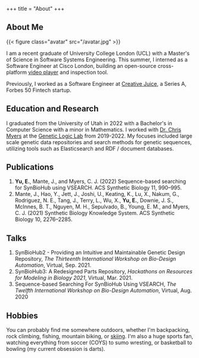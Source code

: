 +++
title = "About"
+++

## About Me

{{< figure class="avatar" src="/avatar.jpg" >}}

I am a recent graduate of University College London (UCL) with a Master's of Science in Software Systems Engineering. This summer, I interned as a Software Engineer at Cisco London, building an open-source cross-platform [video player](https://github.com/LumaFoundry/YUViz) and inspection tool.

Previously, I worked as a Software Engineer at [Creative Juice](https://www.linkedin.com/company/getcreativejuice/), a Series A, Forbes 50 Fintech startup. 

## Education and Research

I graduated from the University of Utah in 2022 with a Bachelor's in Computer Science with a minor in Mathematics. I worked with [Dr. Chris Myers](https://www.colorado.edu/ecee/chris-myers) at the [Genetic Logic Lab](http://geneticlogiclab.org/) from 2019-2022. My focuses included large scale genetic data repositories and search methods for genetic sequences, utilizing tools such as Elasticsearch and RDF / document databases.

## Publications
1. **Yu, E.**, Mante, J., and Myers, C. J. (2022) Sequence-based searching for SynBioHub using VSEARCH. ACS Synthetic Biology 11, 990–995.
2. Mante, J., Hao, Y., Jett, J., Joshi, U., Keating, K., Lu, X., Nakum, G., Rodriguez, N. E., Tang, J., Terry, L., Wu, X., **Yu, E.**, Downie, J. S., McInnes, B. T., Nguyen, M. H., Sepulvado, B., Young, E. M., and Myers, C. J. (2021) Synthetic Biology Knowledge System. ACS Synthetic Biology 10, 2276–2285.

## Talks
1. SynBioHub2 - Providing an Intuitive and Maintainable Genetic Design Repository, *The Thirteenth International Workshop on Bio-Design Automation*, Virtual, Sep. 2021.
2. SynBioHub3: A Redesigned Parts Repository, *Hackathons on Resources for Modeling in Biology 2021*, Virtual, Mar. 2021.
3. Sequence-based Searching For SynBioHub Using VSEARCH, *The Twelfth International Workshop on Bio-Design Automation*, Virtual, Aug. 2020

## Hobbies
You can probably find me somewhere outdoors, whether I'm backpacking, rock climbing, fishing, mountain biking, or [skiing](https://www.youtube.com/watch?v=N9IFwDykJag). I'm also a huge sports fan, watching everything from soccer (COYS) to sumo wresting, or basketball to bowling (my current obsession is darts).
